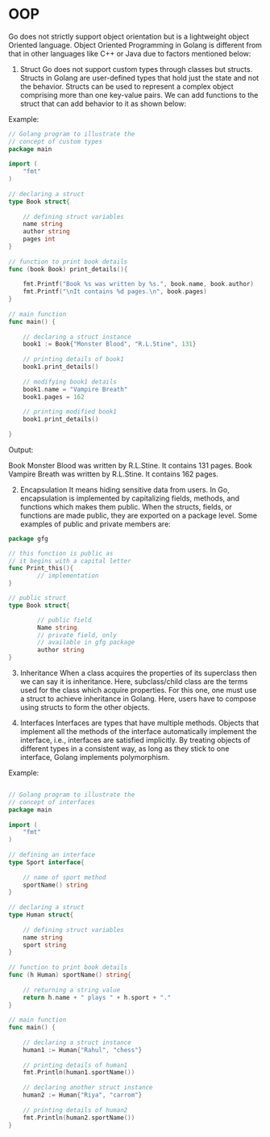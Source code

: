 # OOP
Go does not strictly support object orientation but is a lightweight object Oriented language. Object Oriented Programming in Golang is different from that in other languages like C++ or Java due to factors mentioned below:

1. Struct
Go does not support custom types through classes but structs. Structs in Golang are user-defined types that hold just the state and not the behavior. Structs can be used to represent a complex object comprising more than one key-value pairs. We can add functions to the struct that can add behavior to it as shown below:

Example:

```Go
// Golang program to illustrate the 
// concept of custom types 
package main 
  
import ( 
    "fmt"
) 
  
// declaring a struct 
type Book struct{ 
      
    // defining struct variables 
    name string 
    author string 
    pages int
} 
  
// function to print book details 
func (book Book) print_details(){ 
  
    fmt.Printf("Book %s was written by %s.", book.name, book.author) 
    fmt.Printf("\nIt contains %d pages.\n", book.pages) 
} 
  
// main function 
func main() { 
      
    // declaring a struct instance 
    book1 := Book{"Monster Blood", "R.L.Stine", 131} 
      
    // printing details of book1 
    book1.print_details() 
      
    // modifying book1 details 
    book1.name = "Vampire Breath"
    book1.pages = 162 
      
    // printing modified book1 
    book1.print_details() 
      
} 
```
Output:

Book Monster Blood was written by R.L.Stine.
It contains 131 pages.
Book Vampire Breath was written by R.L.Stine.
It contains 162 pages.

2. Encapsulation
It means hiding sensitive data from users. In Go, encapsulation is implemented by capitalizing fields, methods, and functions which makes them public. When the structs, fields, or functions are made public, they are exported on a package level. Some examples of public and private members are:
```Go
package gfg

// this function is public as 
// it begins with a capital letter
func Print_this(){
        // implementation
}

// public struct
type Book struct{

        // public field
        Name string
        // private field, only
        // available in gfg package
        author string
}
```

3. Inheritance
When a class acquires the properties of its superclass then we can say it is inheritance. Here, subclass/child class are the terms used for the class which acquire properties. For this one, one must use a struct to achieve inheritance in Golang. Here, users have to compose using structs to form the other objects.

4. Interfaces
Interfaces are types that have multiple methods. Objects that implement all the methods of the interface automatically implement the interface, i.e., interfaces are satisfied implicitly. By treating objects of different types in a consistent way, as long as they stick to one interface, Golang implements polymorphism.

Example:


```Go

// Golang program to illustrate the 
// concept of interfaces 
package main 
  
import ( 
    "fmt"
) 
  
// defining an interface 
type Sport interface{ 
      
    // name of sport method 
    sportName() string 
} 
  
// declaring a struct 
type Human struct{ 
      
    // defining struct variables 
    name string 
    sport string 
} 
  
// function to print book details 
func (h Human) sportName() string{ 
  
    // returning a string value 
    return h.name + " plays " + h.sport + "."
} 
  
// main function 
func main() { 
      
    // declaring a struct instance 
    human1 := Human{"Rahul", "chess"} 
      
    // printing details of human1 
    fmt.Println(human1.sportName()) 
      
    // declaring another struct instance 
    human2 := Human{"Riya", "carrom"} 
      
    // printing details of human2 
    fmt.Println(human2.sportName()) 
} 
```